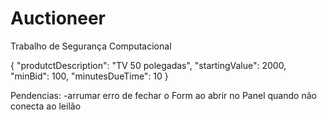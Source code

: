 # Auctioneer
Trabalho de Segurança Computacional

{
  "produtctDescription": "TV 50 polegadas",
  "startingValue": 2000,
  "minBid": 100,
  "minutesDueTime": 10
}

Pendencias:
-arrumar erro de fechar o Form ao abrir no Panel quando não conecta ao leilão
